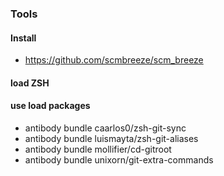 ### Tools

#### Install

- https://github.com/scmbreeze/scm_breeze

#### load ZSH

#### use load packages

- antibody bundle caarlos0/zsh-git-sync
- antibody bundle luismayta/zsh-git-aliases
- antibody bundle mollifier/cd-gitroot
- antibody bundle unixorn/git-extra-commands


